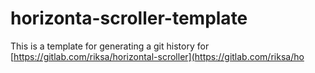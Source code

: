 # horizonta-scroller-template
This is a template for generating a git history for 
[https://gitlab.com/riksa/horizontal-scroller](https://gitlab.com/riksa/ho